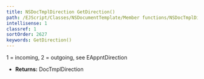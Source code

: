 ```yaml
---
title: NSDocTmplDirection GetDirection()
path: /EJScript/Classes/NSDocumentTemplate/Member functions/NSDocTmplDirection GetDirection()
intellisense: 1
classref: 1
sortOrder: 2627
keywords: GetDirection()
---
```



1 = incoming, 2 = outgoing, see EAppntDirection



* **Returns:** DocTmplDirection



